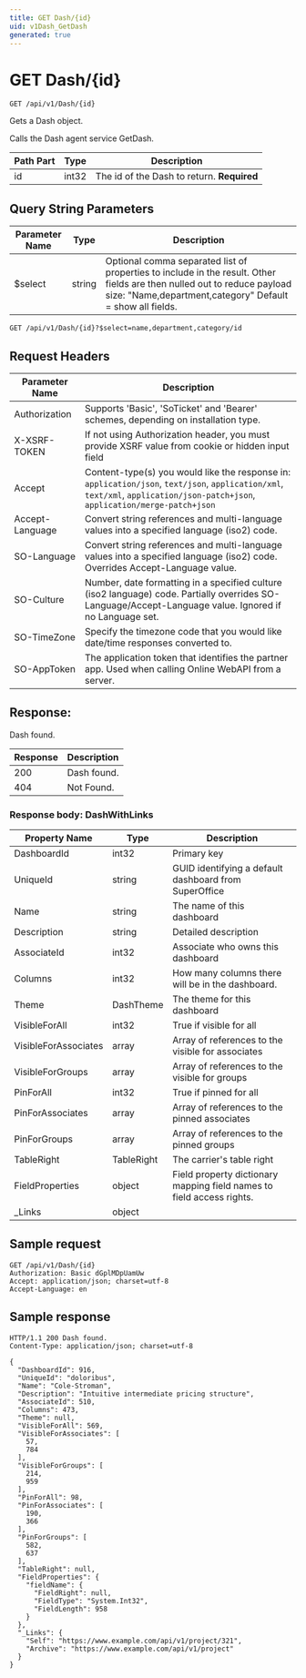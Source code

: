 ```yaml
---
title: GET Dash/{id}
uid: v1Dash_GetDash
generated: true
---
```


# GET Dash/{id}

```http
GET /api/v1/Dash/{id}
```

Gets a Dash object.


Calls the Dash agent service GetDash.





| Path Part | Type | Description |
|-----------|------|-------------|
| id | int32 | The id of the Dash to return. **Required** |


## Query String Parameters

| Parameter Name | Type |  Description |
|----------------|------|--------------|
| $select | string |  Optional comma separated list of properties to include in the result. Other fields are then nulled out to reduce payload size: "Name,department,category" Default = show all fields. |

```http
GET /api/v1/Dash/{id}?$select=name,department,category/id
```


## Request Headers

| Parameter Name | Description |
|----------------|-------------|
| Authorization  | Supports 'Basic', 'SoTicket' and 'Bearer' schemes, depending on installation type. |
| X-XSRF-TOKEN   | If not using Authorization header, you must provide XSRF value from cookie or hidden input field |
| Accept         | Content-type(s) you would like the response in: `application/json`, `text/json`, `application/xml`, `text/xml`, `application/json-patch+json`, `application/merge-patch+json` |
| Accept-Language | Convert string references and multi-language values into a specified language (iso2) code. |
| SO-Language | Convert string references and multi-language values into a specified language (iso2) code. Overrides Accept-Language value. |
| SO-Culture | Number, date formatting in a specified culture (iso2 language) code. Partially overrides SO-Language/Accept-Language value. Ignored if no Language set. |
| SO-TimeZone | Specify the timezone code that you would like date/time responses converted to. |
| SO-AppToken | The application token that identifies the partner app. Used when calling Online WebAPI from a server. |


## Response:

Dash found.

| Response | Description |
|----------------|-------------|
| 200 | Dash found. |
| 404 | Not Found. |

### Response body: DashWithLinks

| Property Name | Type |  Description |
|----------------|------|--------------|
| DashboardId | int32 | Primary key |
| UniqueId | string | GUID identifying a default dashboard from SuperOffice |
| Name | string | The name of this dashboard |
| Description | string | Detailed description |
| AssociateId | int32 | Associate who owns this dashboard |
| Columns | int32 | How many columns there will be in the dashboard. |
| Theme | DashTheme | The theme for this dashboard |
| VisibleForAll | int32 | True if visible for all |
| VisibleForAssociates | array | Array of references to the visible for associates |
| VisibleForGroups | array | Array of references to the visible for groups |
| PinForAll | int32 | True if pinned for all |
| PinForAssociates | array | Array of references to the pinned associates |
| PinForGroups | array | Array of references to the pinned groups |
| TableRight | TableRight | The carrier's table right |
| FieldProperties | object | Field property dictionary mapping field names to field access rights. |
| _Links | object |  |

## Sample request

```http!
GET /api/v1/Dash/{id}
Authorization: Basic dGplMDpUamUw
Accept: application/json; charset=utf-8
Accept-Language: en
```

## Sample response

```http_
HTTP/1.1 200 Dash found.
Content-Type: application/json; charset=utf-8

{
  "DashboardId": 916,
  "UniqueId": "doloribus",
  "Name": "Cole-Stroman",
  "Description": "Intuitive intermediate pricing structure",
  "AssociateId": 510,
  "Columns": 473,
  "Theme": null,
  "VisibleForAll": 569,
  "VisibleForAssociates": [
    57,
    784
  ],
  "VisibleForGroups": [
    214,
    959
  ],
  "PinForAll": 98,
  "PinForAssociates": [
    190,
    366
  ],
  "PinForGroups": [
    582,
    637
  ],
  "TableRight": null,
  "FieldProperties": {
    "fieldName": {
      "FieldRight": null,
      "FieldType": "System.Int32",
      "FieldLength": 958
    }
  },
  "_Links": {
    "Self": "https://www.example.com/api/v1/project/321",
    "Archive": "https://www.example.com/api/v1/project"
  }
}
```